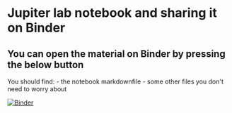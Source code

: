 # Jupiter lab notebook and sharing it on Binder

## You can open the material on Binder by pressing the below button

You should find:
	- the notebook markdownfile
	- some other files you don't need to worry about

[![Binder](https://mybinder.org/badge_logo.svg)](https://mybinder.org/v2/gh/JadwigaBuchwald/jupyterlab-exercise/HEAD)

